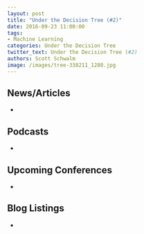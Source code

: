 ```yaml
---
layout: post
title: "Under the Decision Tree (#2)"
date: 2016-09-23 11:00:00
tags: 
- Machine Learning
categories: Under the Decision Tree
twitter_text: Under the Decision Tree (#2)
authors: Scott Schwalm
image: /images/tree-338211_1280.jpg
---
```



## News/Articles

- []()

## Podcasts

- []()

## Upcoming Conferences

- []()

## Blog Listings

- []()

